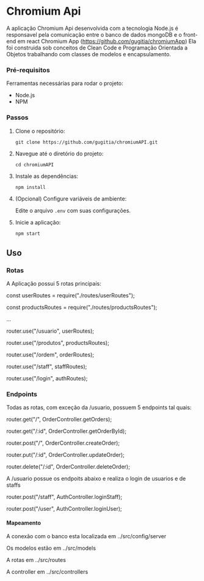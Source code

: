 # Chromium Api

A aplicação Chromium Api desenvolvida com a tecnologia Node.js é responsavel pela comunicação entre o banco de dados mongoDB e o front-end em react Chromium App (https://github.com/gugitia/chromiumApp)
Ela foi construida sob conceitos de Clean Code e Programação Orientada a Objetos trabalhando com classes de modelos e encapsulamento.

### Pré-requisitos

Ferramentas necessárias para rodar o projeto:
- Node.js
- NPM

### Passos

1. Clone o repositório:
    ```
    git clone https://github.com/gugitia/chromiumAPI.git
    ```
2. Navegue até o diretório do projeto:
    ```
    cd chromiumAPI
    ```
3. Instale as dependências:
    ```bash
    npm install
    ```
4. (Opcional) Configure variáveis de ambiente:

    Edite o arquivo `.env` com suas configurações.

5. Inicie a aplicação:
    ```bash
    npm start
    ```

## Uso

### Rotas

A Aplicação possui 5 rotas principais:

const userRoutes = require("./routes/userRoutes");

const productsRoutes = require("./routes/productsRoutes");

...

router.use("/usuario", userRoutes);

router.use("/produtos", productsRoutes);

router.use("/ordem", orderRoutes);

router.use("/staff", staffRoutes);

router.use("/login", authRoutes);

### Endpoints

Todas as rotas, com exceção da /usuario, possuem 5 endpoints tal quais:

router.get("/", OrderController.getOrders);

router.get("/:id", OrderController.getOrderById);

router.post("/", OrderController.createOrder);

router.put("/:id", OrderController.updateOrder);

router.delete("/:id", OrderController.deleteOrder);



A /usuario possue os endpoits abaixo e realiza o login de usuarios e de staffs

router.post("/staff", AuthController.loginStaff);

router.post("/user", AuthController.loginUser);

#### Mapeamento

A conexão com o banco esta localizada em ../src/config/server

Os modelos estão em ../src/models

A rotas em ../src/routes

A controller em ../src/controllers

